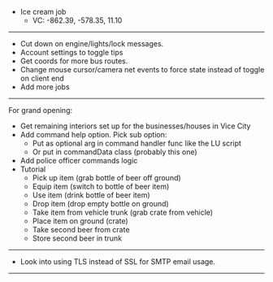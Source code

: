 * Ice cream job
    * VC: -862.39, -578.35, 11.10
------------------------------------------------------
* Cut down on engine/lights/lock messages.
* Account settings to toggle tips
* Get coords for more bus routes.
* Change mouse cursor/camera net events to force state instead of toggle on client end
* Add more jobs
------------------------------------------------------
For grand opening:
- Get remaining interiors set up for the businesses/houses in Vice City
- Add command help option. Pick sub option:
    - Put as optional arg in command handler func like the LU script
    - Or put in commandData class (probably this one)
- Add police officer commands logic
- Tutorial
    - Pick up item (grab bottle of beer off ground)
    - Equip item (switch to bottle of beer item)
    - Use item (drink bottle of beer item)
    - Drop item (drop empty bottle on ground)
    - Take item from vehicle trunk (grab crate from vehicle)
    - Place item on ground (crate)
    - Take second beer from crate
    - Store second beer in trunk
------------------------------------------------------
* Look into using TLS instead of SSL for SMTP email usage.
------------------------------------------------------